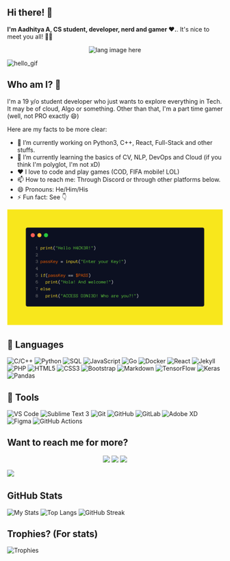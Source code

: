 ## Hi there! 👋

**I'm Aadhitya A, CS student, developer, nerd and gamer ❤️.**. It's nice to meet you all! 👋👋

<p align="center"><img width="40%" src="https://github.com/alansmathew/alansmathew/raw/master/lang.gif" alt="lang image here" /></p>

<img src="https://raw.githubusercontent.com/alphaX86/alphaX86/master/assets/source.gif" loading="lazy" alt="hello_gif">

## Who am I? 🤔

I'm a 19 y/o student developer who just wants to explore everything in Tech. It may be of cloud, Algo or something. Other than that, I'm a part time gamer (well, not PRO exactly :smile:)

Here are my facts to be more clear:
- 🔭 I’m currently working on Python3, C++, React, Full-Stack and other stuffs. 
- 🌱 I’m currently learning the basics of CV, NLP, DevOps and Cloud (if you think I'm polyglot, I'm not xD) 
- ❤️ I love to code and play games (COD, FIFA mobile! LOL)
- 📫 How to reach me: Through Discord or through other platforms below. 
- 😄 Pronouns: He/Him/His
- ⚡ Fun fact: See 👇 

<img src="https://raw.githubusercontent.com/alphaX86/alphaX86/master/assets/carbon (1).png" loading="lazy" alt="code_text">

## :book: Languages 
![C/C++](https://img.shields.io/badge/-C++-00599C?style=flat-square&logo=c%2B%2B)
![Python](https://img.shields.io/badge/-Python-black?style=flat-square&logo=Python)
![SQL](https://img.shields.io/badge/-MySQL-black?style=flat-square&logo=mysql) 
![JavaScript](https://img.shields.io/badge/-JavaScript-black?style=flat-square&logo=javascript)
![Go](https://img.shields.io/badge/-Go-blue?style=flat-square&logo=go) 
![Docker](https://img.shields.io/badge/-Docker-black?style=flat-square&logo=docker)
![React](https://img.shields.io/badge/-React-black?style=flat-square&logo=react)
![Jekyll](https://img.shields.io/badge/-Jekyll-red?style=flat-square&logo=jekyll) 
![PHP](https://img.shields.io/badge/-PHP-purple?style=flat-square&logo=php) 
![HTML5](https://img.shields.io/badge/-HTML5-E34F26?style=flat-square&logo=html5&logoColor=white)
![CSS3](https://img.shields.io/badge/-CSS3-1572B6?style=flat-square&logo=css3)
![Bootstrap](https://img.shields.io/badge/-Bootstrap-563D7C?style=flat-square&logo=bootstrap)
![Markdown](https://img.shields.io/badge/-Markdown-black?style=flat-square&logo=markdown)
![TensorFlow](https://img.shields.io/badge/TensorFlow%20-%23FF6F00.svg?&style=flat-square&logo=TensorFlow&logoColor=white)
![Keras](https://img.shields.io/badge/Keras%20-%23D00000.svg?&style=flat-square&logo=Keras&logoColor=white)
![Pandas](https://img.shields.io/badge/Pandas%20-%23150458.svg?&style=flat-square&logo=pandas&logoColor=white)

## :toolbox: Tools
![VS Code](https://img.shields.io/badge/-VS_Code-blue?style=flat-square&logo=visual-studio-code) 
![Sublime Text 3](https://img.shields.io/badge/-Sublime%20Text%203-orange?style=flat-square&logo=sega) 
![Git](https://img.shields.io/badge/-Git-blueviolet?style=flat-square&logo=git) 
![GitHub](https://img.shields.io/badge/-GitHub-181717?style=flat-square&logo=github)
![GitLab](https://img.shields.io/badge/-GitLab-FCA121?style=flat-square&logo=gitlab)
![Adobe XD](https://img.shields.io/badge/Adobe%20XD%20-%23FF26BE.svg?&style=flat-square&logo=adobe%20xd&logoColor=white)
![Figma](https://img.shields.io/badge/Figma%20-%23F24E1E.svg?&style=flat-square&logo=figma&logoColor=white)
![GitHub Actions](https://img.shields.io/badge/GitHub%20Actions%20-%232671E5.svg?&style=flat-square&logo=github%20actions&logoColor=white)
<!-- Sega logo is used in place of sublime text's. My bad! LOL -->

## Want to reach me for more?

<p align="center">
  <a href="https://linkedin.com/in/alphaX86"><img src="https://img.shields.io/badge/-LinkedIn-black?style=for-the-badge&logo=linkedin" ></a>
  <a href="https://twitter.com/KryoX64"><img src="https://img.shields.io/badge/-Twitter-black?style=for-the-badge&logo=twitter" ></a>
  <a href="mailto:echo-864@wearehackerone.com"><img src="https://img.shields.io/badge/-Mail-black?style=for-the-badge&logo=gmail" ></a>
</p>


![](https://komarev.com/ghpvc/?username=alphaX86&color=gray)

<!-- GitHub stats card from anuraghazra/github-readme-stats which is basically a front-end app powered by Vercel -->
## GitHub Stats
![My Stats](https://github-readme-stats.vercel.app/api?username=alphaX86&show_icons=true&count_private=true&bg_color=0,2c3e50,000000&text_color=fff&include_all_commits=true)
![Top Langs](https://github-readme-stats.vercel.app/api/top-langs/?username=alphaX86&layout=compact&langs_count=8&theme=midnight-purple)
![GitHub Streak](https://github-readme-streak-stats.herokuapp.com/?user=alphaX86&theme=midnight-purple)

## Trophies? (For stats)
![Trophies](https://github-profile-trophy.vercel.app/?username=alphaX86&theme=monokai&row=1&no-frame=true&no-bg=true)
